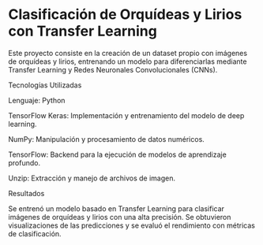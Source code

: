 # Clasificación de Orquídeas y Lirios con Transfer Learning

Este proyecto consiste en la creación de un dataset propio con imágenes de orquídeas y lirios, entrenando un modelo para diferenciarlas mediante Transfer Learning y Redes Neuronales Convolucionales (CNNs).

Tecnologías Utilizadas

Lenguaje: Python

TensorFlow Keras: Implementación y entrenamiento del modelo de deep learning.

NumPy: Manipulación y procesamiento de datos numéricos.

TensorFlow: Backend para la ejecución de modelos de aprendizaje profundo.

Unzip: Extracción y manejo de archivos de imagen.

Resultados

Se entrenó un modelo basado en Transfer Learning para clasificar imágenes de orquídeas y lirios con una alta precisión. Se obtuvieron visualizaciones de las predicciones y se evaluó el rendimiento con métricas de clasificación.
